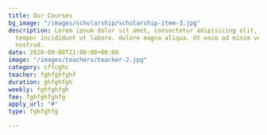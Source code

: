 ```yaml
---
title: Our Courses
bg_image: "/images/scholarship/scholarship-item-3.jpg"
description: Lorem ipsum dolor sit amet, consectetur adipisicing elit, sed do eiusmod
  tempor incididunt ut labore. dolore magna aliqua. Ut enim ad minim veniam, quis
  nostrud.
date: 2020-09-08T21:00:00+00:00
image: "/images/teachers/teacher-2.jpg"
category: cffcghc
teacher: fghfghfghf
duration: ghfghfgh
weekly: fghfghfgh
fee: fghfghfghfg
apply_url: "#"
type: fghfghfg

---
```


